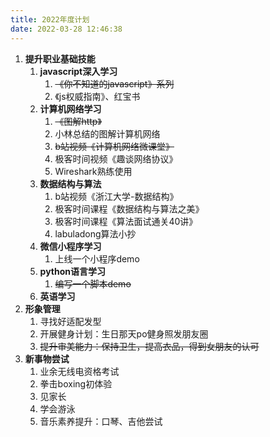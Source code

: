 ```yaml
---
title: 2022年度计划
date: 2022-03-28 12:46:38
---
```


1.  **提升职业基础技能**
    1.  **javascript深入学习**
        1.  ~~《你不知道的javascript》系列~~
        2.  《js权威指南》、红宝书
    2. **计算机网络学习**
       1.  ~~《图解http》~~
       2.  小林总结的图解计算机网络
       3.  ~~b站视频《计算机网络微课堂》~~
       4. 极客时间视频《趣谈网络协议》
       5. Wireshark熟练使用
    3.  **数据结构与算法**
        1.  b站视频《浙江大学-数据结构》
        2.  极客时间课程《数据结构与算法之美》
        3.  极客时间课程《算法面试通关40讲》
        4.  labuladong算法小抄
    4.  **微信小程序学习**
        1.  上线一个小程序demo
    5.  **python语言学习**
        1.  ~~编写一个脚本demo~~
    6.  **英语学习**
2. **形象管理**
    1.  寻找好适配发型
    2.  开展健身计划：生日那天po健身照发朋友圈
    3.  ~~提升审美能力：保持卫生，提高衣品，得到女朋友的认可~~
3. **新事物尝试**
    1.  业余无线电资格考试
    2.  拳击boxing初体验
    3.  见家长
    4.  学会游泳
    5.  音乐素养提升：口琴、吉他尝试